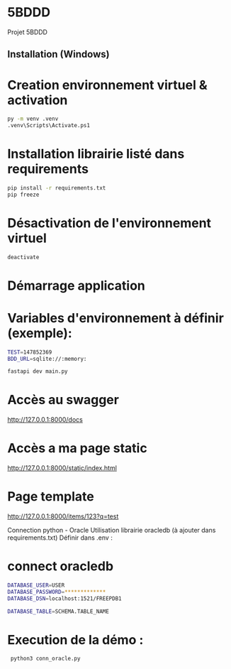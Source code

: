 # 5BDDD

Projet 5BDDD

## Installation (Windows)

# Creation environnement virtuel & activation

```bash
py -m venv .venv
.venv\Scripts\Activate.ps1
```
# Installation librairie listé dans requirements
```bash
pip install -r requirements.txt
pip freeze
```

# Désactivation de l'environnement virtuel
```bash
deactivate
```

# Démarrage application

# Variables d'environnement à définir (exemple):

```bash
TEST=147852369
BDD_URL=sqlite://:memory:
```

```bash
fastapi dev main.py
```

# Accès au swagger
http://127.0.0.1:8000/docs

# Accès a ma page static
http://127.0.0.1:8000/static/index.html

# Page template 
http://127.0.0.1:8000/items/123?q=test

Connection python - Oracle
Utilisation librairie oracledb (à ajouter dans requirements.txt)
Définir dans .env :

# connect oracledb

```bash
DATABASE_USER=USER
DATABASE_PASSWORD=*************
DATABASE_DSN=localhost:1521/FREEPDB1

DATABASE_TABLE=SCHEMA.TABLE_NAME
```

# Execution de la démo :

```bash
 python3 conn_oracle.py